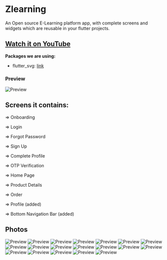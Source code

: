 # Zlearning

An Open source E-Learning platform app, with complete screens and widgets which are reusable in your flutter projects.


## [Watch it on YouTube](https://www.youtube.com/watch?v=nvmAj3OTyyk)

**Packages we are using:**

- flutter_svg: [link](https://pub.dev/packages/flutter_svg)


### Preview

![Preview](/intro.gif)

## Screens it contains:

=> Onboarding

=> Login

=> Forgot Password

=> Sign Up

=> Complete Profile

=> OTP Verification

=> Home Page

=> Product Details

=> Order

=> Profile (added)

=> Bottom Navigation Bar (added)

## Photos
![Preview](/1.jpg)
![Preview](2.jpg)
![Preview](3.jpg)
![Preview](4.jpg)
![Preview](5.jpg)
![Preview](6.jpg)
![Preview](7.jpg)
![Preview](/8.jpg)
![Preview](9.jpg)
![Preview](10.jpg)
![Preview](10.jpg)
![Preview](11.jpg)
![Preview](12.jpg)
![Preview](13.jpg)
![Preview](/14.jpg)
![Preview](15.jpg)
![Preview](16.jpg)
![Preview](17.jpg)
![Preview](18.jpg)
